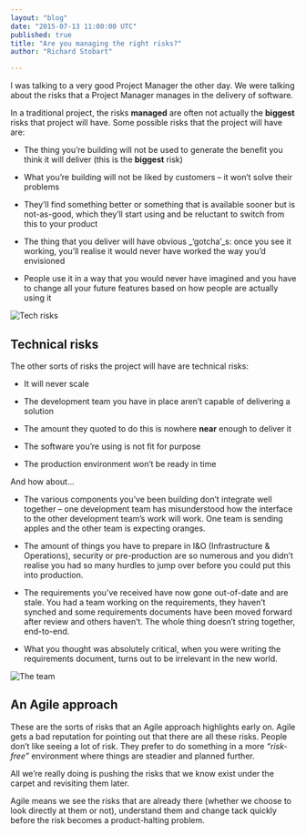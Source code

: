 ```yaml
---
layout: "blog"
date: "2015-07-13 11:00:00 UTC"
published: true
title: "Are you managing the right risks?"
author: "Richard Stobart"

---
```


I was talking to a very good Project Manager the other day. We were talking about the risks that a Project Manager manages in the delivery of software.  


In a traditional project, the risks **managed** are often not actually the **biggest** risks that project will have. Some possible risks that the project will have are:  


* The thing you’re building will not be used to generate the benefit you think it will deliver (this is the **biggest** risk)  
* What you’re building will not be liked by customers – it won’t solve their problems  
* They’ll find something better or something that is available sooner but is not-as-good, which they’ll start using and be reluctant to switch from this to your product  
* The thing that you deliver will have obvious _‘gotcha’_s: once you see it working, you’ll realise it would never have worked the way you’d envisioned  
* People use it in a way that you would never have imagined and you have to change all your future features based on how people are actually using it

![Tech risks](http://bit.ly/1GhaOLy)

  

## Technical risks
 The other sorts of risks the project will have are technical risks:  


* It will never scale  
* The development team you have in place aren’t capable of delivering a solution  
* The amount they quoted to do this is nowhere **near** enough to deliver it  
* The software you’re using is not fit for purpose  
* The production environment won’t be ready in time  


And how about...  


* The various components you’ve been building don’t integrate well together – one development team has misunderstood how the interface to the other development team’s work will work. One team is sending apples and the other team is expecting oranges.  


* The amount of things you have to prepare in I&O (Infrastructure & Operations), security or pre-production are so numerous and you didn’t realise you had so many hurdles to jump over before you could put this into production.  


* The requirements you’ve received have now gone out-of-date and are stale. You had a team working on the requirements, they haven’t synched and some requirements documents have been moved forward after review and others haven’t. The whole thing doesn’t string together, end-to-end.  


* What you thought was absolutely critical, when you were writing the requirements document, turns out to be irrelevant in the new world.  
  

![The team](http://bit.ly/1Rmj2bC)

  

## An Agile approach
 These are the sorts of risks that an Agile approach highlights early on. Agile gets a bad reputation for pointing out that there are all these risks. People don’t like seeing a lot of risk. They prefer to do something in a more _“risk-free”_ environment where things are steadier and planned further.  


All we’re really doing is pushing the risks that we know exist under the carpet and revisiting them later.  


Agile means we see the risks that are already there (whether we choose to look directly at them or not), understand them and change tack quickly before the risk becomes a product-halting problem.
